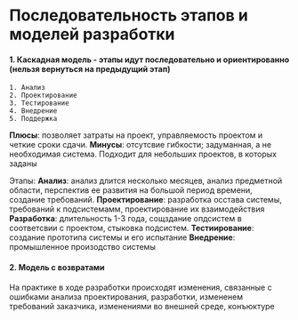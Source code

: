 # Последовательность этапов и моделей разработки
#### 1. Каскадная модель - этапы идут последовательно и ориентированно (нельзя вернуться на предыдущий этап)
	1. Анализ
	2. Проектирование
	3. Тестирование
	4. Внедрение
	5. Поддержка
**Плюсы**: позволяет затраты на проект, управляемость проектом и четкие сроки сдачи.
**Минусы**: отсутсвие гибкости; задуманная, а не необходимая система.
Подходит для небольших проектов, в которых заданы

Этапы:
**Анализ**: анализ длится несколько месяцев, анализ предметной области, перспектив ее развития на большой период времени, создание требований. 
**Проектирование**: разработка осстава системы, требований к подсистемамм, проектирование их взаимодействия
**Разработка**: длительность 1-3 года, сощздание опдсистем в соответсвии с проектом, стыковка подсистем.
**Тестиирование**: создание прототипа системы и его испытание
**Внедрение**: промышленное произодство системы

#### 2. Модель с возвратами
На практике в ходе разработки происходят изменения, связанные с ошибками анализа проектирования, разработки, измененем требований заказчика, изменениями во внешней среде, конъюктуре